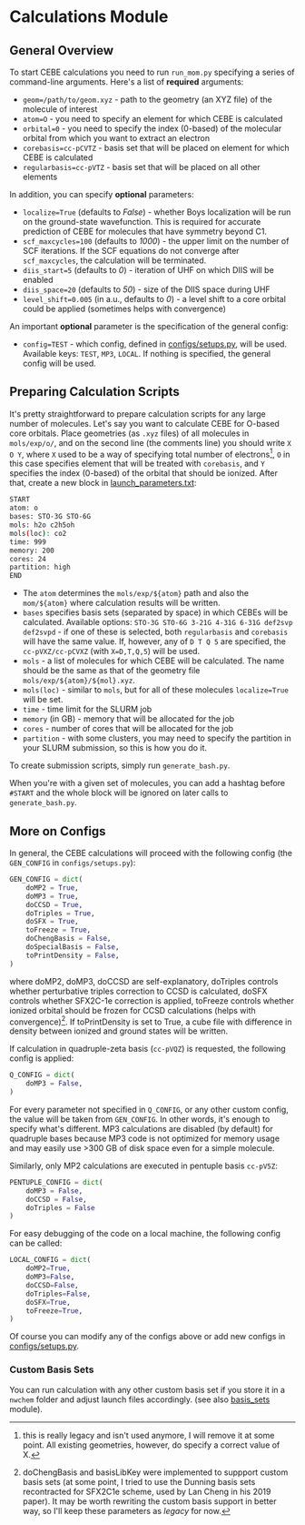 # Calculations Module

## General Overview

To start CEBE calculations you need to run `run_mom.py` specifying a series of command-line arguments. Here's a list of **required** arguments:

- `geom=/path/to/geom.xyz` - path to the geometry (an XYZ file) of the molecule of interest
- `atom=O` - you need to specify an element for which CEBE is calculated
- `orbital=0` - you need to specify the index (0-based) of the molecular orbital from which you want to extract an electron
- `corebasis=cc-pCVTZ` - basis set that will be placed on element for which CEBE is calculated
- `regularbasis=cc-pVTZ` - basis set that will be placed on all other elements

In addition, you can specify **optional** parameters:

- `localize=True` (defaults to *False*) - whether Boys localization will be run on the ground-state wavefunction. This is required for accurate prediction of CEBE for molecules that have symmetry beyond C1.
- `scf_maxcycles=100` (defaults to *1000*) - the upper limit on the number of SCF iterations. If the SCF equations do not converge after `scf_maxcycles`, the calculation will be terminated.
- `diis_start=5` (defaults to *0*) - iteration of UHF on which DIIS will be enabled
- `diis_space=20` (defaults to *50*) - size of the DIIS space during UHF
- `level_shift=0.005` (in a.u., defaults to *0*) - a level shift to a core orbital could be applied (sometimes helps with convergence)

An important **optional** parameter is the specification of the general config:

- `config=TEST` - which config, defined in [configs/setups.py](configs/setups.py), will be used. Available keys: `TEST`, `MP3`, `LOCAL`. If nothing is specified, the general config will be used.

## Preparing Calculation Scripts

It's pretty straightforward to prepare calculation scripts for any large number of molecules. Let's say you want to calculate CEBE for O-based core orbitals. Place geometries (as `.xyz` files) of all molecules in `mols/exp/o/`, and on the second line (the comments line) you should write `X O Y`, where `X` used to be a way of specifying total number of electrons[^2], `O` in this case specifies element that will be treated with `corebasis`, and `Y` specifies the index (0-based) of the orbital that should be ionized. After that, create a new block in [launch_parameters.txt](launch_parameters.txt):

```bash
START
atom: o
bases: STO-3G STO-6G 
mols: h2o c2h5oh
mols(loc): co2
time: 999
memory: 200
cores: 24
partition: high
END
```

- The `atom` determines the `mols/exp/${atom}` path and also the `mom/${atom}` where calculation results will be written.
- `bases` specifies basis sets (separated by space) in which CEBEs will be calculated. Available options: `STO-3G STO-6G 3-21G 4-31G 6-31G def2svp def2svpd` - if one of these is selected, both `regularbasis` and `corebasis` will have the same value. If, however, any of `D T Q 5` are specified, the `cc-pVXZ/cc-pCVXZ` (with `X=D,T,Q,5`) will be used.
- `mols` - a list of molecules for which CEBE will be calculated. The name should be the same as that of the geometry file `mols/exp/${atom}/${mol}.xyz`.
- `mols(loc)` - similar to `mols`, but for all of these molecules `localize=True` will be set.
- `time` - time limit for the SLURM job
- `memory` (in GB) - memory that will be allocated for the job
- `cores` - number of cores that will be allocated for the job
- `partition` - with some clusters, you may need to specify the partition in your SLURM submission, so this is how you do it.

To create submission scripts, simply run `generate_bash.py`.

When you're with a given set of molecules, you can add a hashtag before `#START` and the whole block will be ignored on later calls to `generate_bash.py`.

## More on Configs

In general, the CEBE calculations will proceed with the following config (the `GEN_CONFIG` in `configs/setups.py`):

```python
GEN_CONFIG = dict(
    doMP2 = True,
    doMP3 = True,
    doCCSD = True,
    doTriples = True,
    doSFX = True,
    toFreeze = True,
    doChengBasis = False,
    doSpecialBasis = False,
    toPrintDensity = False,
)
```

where doMP2, doMP3, doCCSD are self-explanatory, doTriples controls whether perturbative triples correction to CCSD is calculated, doSFX controls whether SFX2C-1e correction is applied, toFreeze controls whether ionized orbital should be frozen for CCSD calculations (helps with convergence)[^1]. If toPrintDensity is set to True, a cube file with difference in density between ionized and ground states will be written.

If calculation in quadruple-zeta basis (`cc-pVQZ`) is requested, the following config is applied:

```python
Q_CONFIG = dict(
    doMP3 = False,
)
```

For every parameter not specified in `Q_CONFIG`, or any other custom config, the value will be taken from `GEN_CONFIG`. In other words, it's enough to specify what's different. MP3 calculations are disabled (by default) for quadruple bases because MP3 code is not optimized for memory usage and may easily use >300 GB of disk space even for a simple molecule.

Similarly, only MP2 calculations are executed in pentuple basis `cc-pV5Z`:

```python
PENTUPLE_CONFIG = dict(
    doMP3 = False,
    doCCSD = False,
    doTriples = False
)
```

For easy debugging of the code on a local machine, the following config can be called:

```python
LOCAL_CONFIG = dict(
    doMP2=True,
    doMP3=False,
    doCCSD=False,
    doTriples=False,
    doSFX=True,
    toFreeze=True,
)
```

Of course you can modify any of the configs above or add new configs in [configs/setups.py](configs/setups.py).

### Custom Basis Sets

You can run calculation with any other custom basis set if you store it in a `nwchem` folder and adjust launch files accordingly. (see also [basis_sets](../basis_sets/) module).

[^1]: doChengBasis and basisLibKey were implemented to suppport custom basis sets (at some point, I tried to use the Dunning basis sets recontracted for SFX2C1e scheme, used by Lan Cheng in his 2019 paper). It may be worth rewriting the custom basis support in better way, so I'll keep these parameters as *legacy* for now.
[^2]:  this is really legacy and isn't used anymore, I will remove it at some point. All existing geometries, however, do specify a correct value of X.
